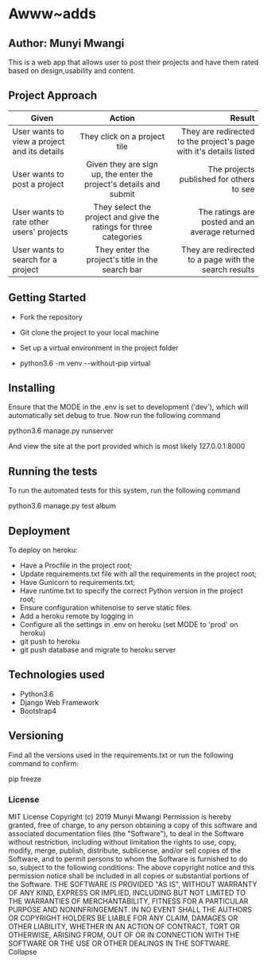 # Awww~adds

## Author: Munyi Mwangi

This is a web app that allows user to post their projects and have them rated based on design,usability and content.

## Project Approach

| Given       | Action       | Result  |
| ------------- |:-------------:| -----:|
| User wants to view a project and its details | They click on a project tile | They are redirected to the project's page with it's details listed |
| User wants to post a project | Given they are sign up, the enter the project's details and submit | The projects published for others to see  |
| User wants to rate other users' projects | They select the project and give the ratings for three categories  | The ratings are posted and an average returned |
| User wants to search for a project |  They enter the project's title in the search bar | They are redirected to a page with the search results |

## Getting Started

* Fork the repository
* Git clone the project to your local machine
* Set up a virtual environment in the project folder

* python3.6 -m venv --without-pip virtual

## Installing

Ensure that the MODE in the .env is set to development ('dev'), which will automatically set debug to true.
Now run the following command

python3.6 manage.py runserver

And view the site at the port provided which is most likely 127.0.0.1:8000

## Running the tests

To run the automated tests for this system, run the following command

python3.6 manage.py test album

## Deployment

To deploy on heroku:

* Have a Procfile in the project root;
* Update requirements.txt file with all the requirements in the project root;
* Have Gunicorn to requirements.txt;
* Have runtime.txt to specify the correct Python version in the project root;
* Ensure configuration whitenoise to serve static files.
* Add a heroku remote by logging in
* Configure all the settings in .env on heroku (set MODE to 'prod' on heroku)
* git push to heroku
* git push database and migrate to heroku server

## Technologies used

* Python3.6
* Django Web Framework
* Bootstrap4

## Versioning

Find all the versions used in the requirements.txt or run the following command to confirm:

pip freeze

### License

MIT License
Copyright (c) 2019 Munyi Mwangi
Permission is hereby granted, free of charge, to any person obtaining a copy
of this software and associated documentation files (the "Software"), to deal
in the Software without restriction, including without limitation the rights
to use, copy, modify, merge, publish, distribute, sublicense, and/or sell
copies of the Software, and to permit persons to whom the Software is
furnished to do so, subject to the following conditions:
The above copyright notice and this permission notice shall be included in all
copies or substantial portions of the Software.
THE SOFTWARE IS PROVIDED "AS IS", WITHOUT WARRANTY OF ANY KIND, EXPRESS OR
IMPLIED, INCLUDING BUT NOT LIMITED TO THE WARRANTIES OF MERCHANTABILITY,
FITNESS FOR A PARTICULAR PURPOSE AND NONINFRINGEMENT. IN NO EVENT SHALL THE
AUTHORS OR COPYRIGHT HOLDERS BE LIABLE FOR ANY CLAIM, DAMAGES OR OTHER
LIABILITY, WHETHER IN AN ACTION OF CONTRACT, TORT OR OTHERWISE, ARISING FROM,
OUT OF OR IN CONNECTION WITH THE SOFTWARE OR THE USE OR OTHER DEALINGS IN THE
SOFTWARE.
Collapse
